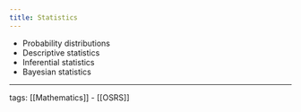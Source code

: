 ```yaml
---
title: Statistics
---
```


- Probability distributions
- Descriptive statistics
- Inferential statistics
- Bayesian statistics

---

tags: [[Mathematics]] - [[OSRS]]